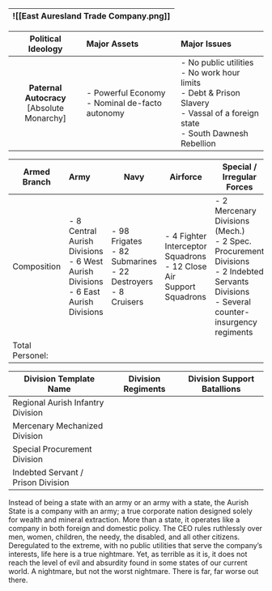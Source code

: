 
| ![[East Auresland Trade Company.png]] |
| ------------------------------------- |

|            **Political Ideology**             | **Major Assets**                                  | Major Issues                                                                                                                          |
| :-------------------------------------------: | :------------------------------------------------ | :------------------------------------------------------------------------------------------------------------------------------------ |
| **Paternal Autocracy**<br>[Absolute Monarchy] | - Powerful Economy<br>- Nominal de-facto autonomy | - No public utilities<br>- No work hour limits<br>- Debt & Prison Slavery<br>- Vassal of a foreign state<br>- South Dawnesh Rebellion |

| Armed Branch    | Army                                                                                   | Navy                                                                | Airforce                                                              | Special / Irregular Forces                                                                                                                      |
| --------------- | :------------------------------------------------------------------------------------- | ------------------------------------------------------------------- | --------------------------------------------------------------------- | ----------------------------------------------------------------------------------------------------------------------------------------------- |
| Composition     | - 8 Central Aurish Divisions<br>- 6 West Aurish Divisions<br>- 6 East Aurish Divisions | - 98 Frigates<br>- 82 Submarines<br>- 22 Destroyers<br>- 8 Cruisers | - 4 Fighter Interceptor Squadrons<br>- 12 Close Air Support Squadrons | - 2 Mercenary Divisions (Mech.)<br>- 2 Spec. Procurement Divisions<br>- 2 Indebted Servants Divisions<br>- Several counter-insurgency regiments |
| Total Personel: |                                                                                        |                                                                     |                                                                       |                                                                                                                                                 |

| Division Template Name             | Division Regiments | Division Support Batallions |
| ---------------------------------- | ------------------ | --------------------------- |
| Regional Aurish Infantry Division  |                    |                             |
| Mercenary Mechanized Division      |                    |                             |
| Special Procurement Division       |                    |                             |
| Indebted Servant / Prison Division |                    |                             |
Instead of being a state with an army or an army with a state, the Aurish State is a company with an army; a true corporate nation designed solely for wealth and mineral extraction.
More than a state, it operates like a company in both foreign and domestic policy. The CEO rules ruthlessly over men, women, children, the needy, the disabled, and all other citizens.
Deregulated to the extreme, with no public utilities that serve the company’s interests, life here is a true nightmare. Yet, as terrible as it is, it does not reach the level of evil and absurdity found in some states of our current world.
A nightmare, but not the worst nightmare. There is far, far worse out there.